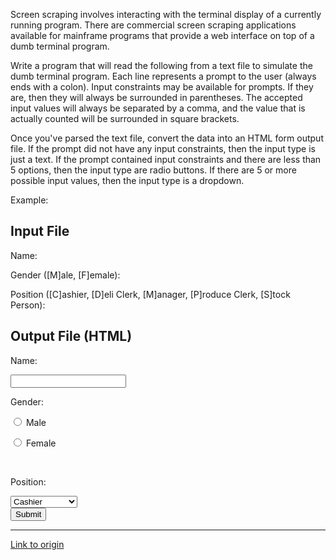 Screen scraping involves interacting with the terminal display of a currently running program.  There are commercial screen scraping applications available for mainframe programs that provide a web interface on top of a dumb terminal program.

Write a program that will read the following from a text file to simulate the dumb terminal program.  Each line represents a prompt to the user (always ends with a colon).  Input constraints may be available for prompts.  If they are, then they will always be surrounded in parentheses.  The accepted input values will always be separated by a comma, and the value that is actually counted will be surrounded in square brackets.

Once you've parsed the text file, convert the data into an HTML form output file.  If the prompt did not have any input constraints, then the input type is just a text.  If the prompt contained input constraints and there are less than 5 options, then the input type are radio buttons.  If there are 5 or more possible input values, then the input type is a dropdown.

Example:

Input File
---------

Name:

Gender ([M]ale, [F]emale):

Position ([C]ashier, [D]eli Clerk, [M]anager, [P]roduce Clerk, [S]tock Person):





Output File (HTML)
------------------

<html>

<body>

<form>

Name:

<input type="text" name="name"/>

<br/>

Gender:

<input type="radio" name="gender" value="m"/> Male

<input type="radio" name="gender" value="f"/> Female

<br/>

Position:

<select name="position">

<option value="c">Cashier</option>

<option value="d">Deli Clerk</option>

<option value="m">Manager</option>

<option value="p">Produce Clerk</option>

<option value="s">Stock Person</option>

</select>

<br/>

<input type="submit" value="Submit"/>

</form>

</body>

</html>

---

[Link to origin](https://www.reddit.com/r/dailyprogrammer/qivpg)